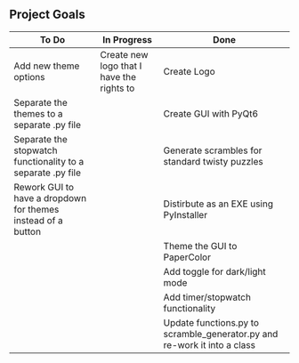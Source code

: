 ## Project Goals

| To Do                                                        | In Progress                               | Done                                                                     |
| ------------------------------------------------------------ | ----------------------------------------- | ------------------------------------------------------------------------ |
| Add new theme options                                        | Create new logo that I have the rights to | Create Logo                                                              |
| Separate the themes to a separate .py file                   |                                           | Create GUI with PyQt6                                                    |
| Separate the stopwatch functionality to a separate .py file  |                                           | Generate scrambles for standard twisty puzzles                           |
| Rework GUI to have a dropdown for themes instead of a button |                                           | Distirbute as an EXE using PyInstaller                                   |
|                                                              |                                           | Theme the GUI to PaperColor                                              |
|                                                              |                                           | Add toggle for dark/light mode                                           |
|                                                              |                                           | Add timer/stopwatch functionality                                        |
|                                                              |                                           | Update functions.py to scramble_generator.py and re-work it into a class |
